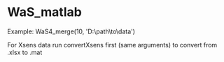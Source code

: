 # WaS_matlab
Example: WaS4_merge(10, 'D:\path\to\data')

For Xsens data run convertXsens first (same arguments) to convert from .xlsx to .mat
